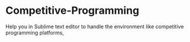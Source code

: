 # Competitive-Programming
Help you in Sublime text editor to handle the environment like competitive programming platforms, 
